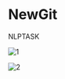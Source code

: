 # NewGit
NLPTASK

![1](https://user-images.githubusercontent.com/70067897/96258531-c4dbef80-0fd9-11eb-89fe-58fdbaf1dad3.png)

![2](https://user-images.githubusercontent.com/70067897/96258539-c9080d00-0fd9-11eb-88b1-ab7057a59aed.png)
